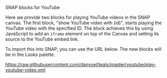 SNAP blocks for YouTube

Here we provide two blocks for playing YouTube videos in the SNAP canvas. 
The first block, "show YouTube video with (id)", starts playing the YouTube video with the specified ID. 
The block achieves this by using JavaScript to add an `iframe` element on top of the Canvas and setting 
its source to the YouTube embed link.

To import this into SNAP, you can use the URL below. The new blocks will be in the Looks palette.

https://raw.githubusercontent.com/danyoel/teals/master/youtube/play-youtube-video.xml
